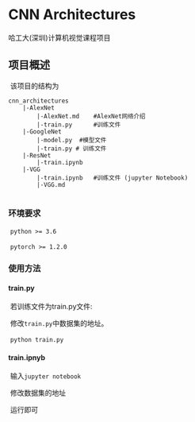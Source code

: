 # CNN Architectures

哈工大(深圳)计算机视觉课程项目



## 项目概述

​	该项目的结构为

```
cnn_architectures
	|-AlexNet
		|-AlexNet.md	#AlexNet网络介绍
		|-train.py		#训练文件
	|-GoogleNet
		|-model.py	#模型文件
		|-train.py # 训练文件
	|-ResNet
		|-train.ipynb	
	|-VGG
		|-train.ipynb	#训练文件 (jupyter Notebook)
		|-VGG.md
	
```

### 环境要求

​	`python >= 3.6`

​	`pytorch >= 1.2.0`

### 使用方法

#### train.py

​	若训练文件为train.py文件:

​	修改``train.py``中数据集的地址。

​	`python train.py`

#### train.ipnyb

​	输入`jupyter notebook`

​	修改数据集的地址

​	运行即可

​	